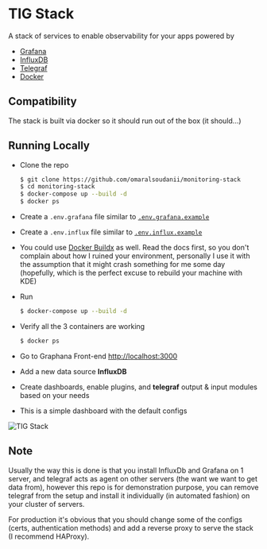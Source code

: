 # TIG Stack


A stack of services to enable observability for your apps powered by

- [Grafana](https://grafana.com/)
- [InfluxDB](https://www.influxdata.com/products/influxdb/)
- [Telegraf](https://www.influxdata.com/time-series-platform/telegraf/)
- [Docker](https://www.docker.com/)

## Compatibility

The stack is built via docker so it should run out of the box (it should...)

## Running Locally
- Clone the repo

    ```bash
    $ git clone https://github.com/omaralsoudanii/monitoring-stack
    $ cd monitoring-stack
    $ docker-compose up --build -d
    $ docker ps
    ```

- Create a `.env.grafana` file similar to [`.env.grafana.example`](https://github.com/omaralsoudanii/monitoring-stack/blob/main/.env.grafana.example)

- Create a `.env.influx` file similar to [`.env.influx.example`](https://github.com/omaralsoudanii/monitoring-stack/blob/main/.env.influx.example)

- You could use [Docker Buildx](https://docs.docker.com/buildx/working-with-buildx/) as well.
Read the docs first, so you don't complain about how I ruined your environment, personally I use it with the assumption that it might crash something for me some day (hopefully, which is the perfect excuse to rebuild your machine with KDE)

- Run
  
  ```bash 
  $ docker-compose up --build -d
  ```

- Verify all the 3 containers are working
  
  ```bash
  $ docker ps
  ```
- Go to Graphana Front-end [http://localhost:3000](http://localhost:3000)
- Add a new data source **InfluxDB**
- Create dashboards, enable plugins, and **telegraf** output & input modules based on your needs
- This is a simple dashboard with the default configs

![TIG Stack](https://user-images.githubusercontent.com/7079173/130809122-9a14787b-6a92-4a6c-b36e-cfb81d6409f7.png)

## Note

Usually the way this is done is that you install InfluxDb and Grafana on 1 server, and telegraf acts as agent on other servers (the want we want to get data from),
however this repo is for demonstration purpose, you can remove telegraf from the setup and install it individually (in automated fashion) on your cluster of servers.

For production it's obvious that you should change some of the configs (certs, authentication methods) and add a reverse proxy to serve the stack (I recommend HAProxy).

